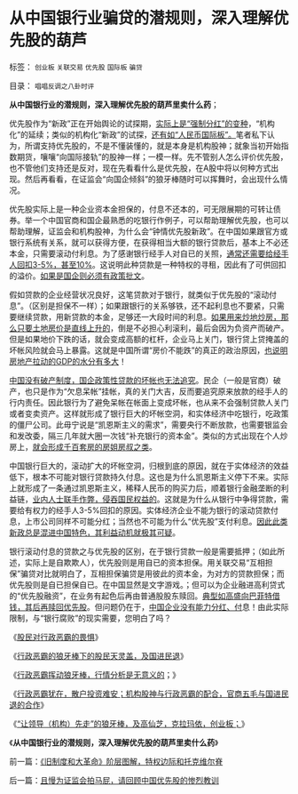 # 从中国银行业骗贷的潜规则，深入理解优先股的葫芦

标签： `创业板` `关联交易` `优先股` `国际板` `骗贷` 

目录： `唱唱反调之八卦时评`

**从中国银行业的潜规则，深入理解优先股的葫芦里卖什么药**；

优先股作为“新政”正在开始舆论的试探期，[实际上是“强制分红”的变种](../../../2013/5/21/现金分红是欺骗，送红股才是回报股民.md)，“机构化”的延续；类似的机构化“新政”的试探，[还有如“人民币国际板”。](../../../2012/11/5/国际板用跨国企业的“纸黄金”对中国中国民企执行死刑！.md)笔者私下认为，所谓支持优先股的，不是不懂装懂的，就是本身是机构股神；就象当初开始指数期货，嚷嚷“向国际接轨”的股神一样；一模一样。先不管别人怎么评价优先股，也不管他们支持还是反对，现在先看看什么是优先股，在A股中将以何种方式出现。然后再看看，在证监会“向国企倾斜”的狼牙棒随时可以挥舞时，会出现什么情况。

优先股实际上是一种企业资本金担保的，付息不还本的，可无限展期的可转让债券。举一个中国官商和国企最熟悉的吃银行作例子，可以帮助理解优先股，也可以帮助理解，证监会和机构股神，为什么会“钟情优先股新政”。在中国如果跟官方或银行系统有关系，就可以获得方便，在获得相当大额的银行贷款后，基本上不必还本金，只需要滚动付利息。为了感谢银行经手人对自已的关照，[通常还需要给经手人回扣3-5%，甚至10%](../../../2013/5/27/潜规则，中国特色，以及国际接轨的常识.md)。这说明此种贷款是一种特权的寻租，因此有了可供回扣的溢价。[如果是国企则必须有政策批文](../../../2008/6/8/天地良心！房价终究会涨的.md)。

假如贷款的企业经营状况良好，这笔贷款对于银行，就类似于优先股的“滚动付息”。（区别是担保不一样）；如果跟银行的关系够铁，还不起利息也不要紧，只需要继续贷款，用新贷款的本金，足够还一大段时间的利息。[如果用来炒地炒房，那么只要土地房价是直线上升的](../../../2010/10/3/房价高了200%－500%;税收多了200%－500%.md)，倒是不必担心利滚利，最后会因为负资产而破产。但是如果地价下跌的话，就会变成高额的杠杆，企业马上关门，银行贷上贷掩盖的坏帐风险就会马上暴露。这就是中国所谓“房价不能跌”的真正的政治原因，[也说明房地产拉动的GDP的水分有多大](../../../2013/3/4/炒房客需要理解纳税人的焦虑：三驾马车是不归路！.md)！

[中国没有破产制度，国企政策性贷款的坏帐也无法追究](../../../2008/8/1/亏损国企不破产，中国大动脉失血.md)。民企（一般是官商）破产，也只是作为“欠息呆帐”挂帐，真的关门大吉，反而要追究原来放款的经手人的行内责任。因此银行为了避免呆帐在帐面上变成坏帐，也从来不会强制贷款人关门或者变卖资产。这样就形成了银行巨大的坏帐空洞，和实体经济中吃银行，吃政策的僵尸公司。此毋宁说是“凯恩斯主义的需求”，需要央行不断放款，也需要银监会和发改委，隔三几年就大圈一次钱“补充银行的资本金”。类似的方式出现在个人炒房上，[就会形成千百套房的房姐房叔之类](../../../2013/2/6/N多套房不是腐败，不是犯罪，甚至不是灰色收入.md)。

中国银行巨大的，滚动扩大的坏帐空洞，归根到底的原因，就在于实体经济的效益低下，根本不可能对银行贷款持久付息。这也是为什么凯恩斯主义停下不来。实际上就形成了一条通过凯恩斯主义，稀释人民币的购买力后，顺着银行金融垄断的利益链，[业内人士联手作弊，侵吞国民权益的](../../../2009/4/24/费雪教条和凯恩斯主义.md)。这就是为什么从银行中争得贷款，需要给有权力的经手人3-5%回扣的原因。实体经济企业不能为银行的滚动贷款付息，上市公司同样不可能分红；当然也不可能为什么“优先股”支付利息。[因此此类新政总是混进中国特色，其利益动机就极其可疑](../../../2013/4/27/理解郭树清“新政”的政治意图和可能原因.md)。

银行滚动付息的贷款之与优先股的区别，在于银行贷款一般是需要抵押；（如此所述，实际上是自欺欺人），优先股则是用自已的资本担保。用关联交易“互相担保”骗贷对比就明白了，互相担保骗贷是用彼此的资本金，为对方的贷款担保；而优先股则是自已担保自已。在中国显然是文字游戏。；但可以为企业融进高利贷式的“优先股融资”，在业务有起色后再由普通股股东赎回。[典型如高盛向巴菲特借钱，其后再赎回优先股](../../../2011/10/16/美国仇富运动“富翁不能碰，打工仔收入个个平等”.md)。但问题仍在于，[中国企业没有能力分红、付](../../../2013/4/17/凯恩斯主义偷换的内需，强制分红的愚暴贱民.md)息！由此实际限制，与“银行腐败”的现实需要，您明白了吗？

《[股民对行政恶霸的畏惧](../../../2013/5/22/股民对行政恶霸的畏惧.md)》

《[行政恶霸的狼牙棒下的股民天灵盖，及国进民退](../../../2013/5/23/行政恶霸的狼牙棒下的股民天灵盖，及国进民退.md)》

《[行政恶霸挥动狼牙棒，行情分析是无意义的](../../../2013/5/24/行政恶霸挥动狼牙棒，技术分析将毫无意义.md)；》

《[行政恶霸犹在，散户投资难安；机构股神与行政恶霸的配合，官商五毛与国进民退的合作](../../../2013/5/28/行政恶霸犹在，散户投资难安.md)》

《[“让领导（机构）先走”的狼牙棒，及高仙芝，克拉玛依，创业板；](../../../2013/5/29/“让领导（机构）先走”的狼牙棒，高仙芝，克拉玛依，创业板；.md)》

《**从中国银行业的潜规则，深入理解优先股的葫芦里卖什么药**》

前一篇：[《旧制度和大革命》阶层图解，特权边际和托克维尔脊](../../../2013/5/30/《旧制度和大革命》阶层图解，特权边际和托克维尔脊.md)

后一篇：[且慢为证监会拍马屁，请回顾中国优先股的惨烈教训](../../../2013/5/30/且慢为证监会拍马屁，请回顾中国优先股的惨烈教训.md)